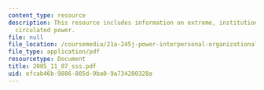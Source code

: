 ```yaml
---
content_type: resource
description: This resource includes information on extreme, institutionalized, and
  circulated power.
file: null
file_location: /coursemedia/21a-245j-power-interpersonal-organizational-and-global-dimensions-fall-2005/efcab46b9886805d9ba09a734200328a_2005_11_07_sss.pdf
file_type: application/pdf
resourcetype: Document
title: 2005_11_07_sss.pdf
uid: efcab46b-9886-805d-9ba0-9a734200328a
---
```

